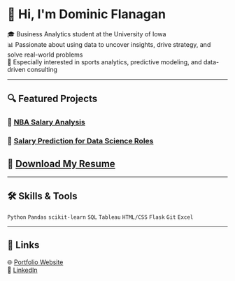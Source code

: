 # 👋 Hi, I'm Dominic Flanagan

🎓 Business Analytics student at the University of Iowa  
📊 Passionate about using data to uncover insights, drive strategy, and solve real-world problems  
🏀 Especially interested in sports analytics, predictive modeling, and data-driven consulting  

---

## 🔍 Featured Projects

### 🏀 [NBA Salary Analysis](https://github.com/domflan/domflan/raw/main/NBA%20Advanced-TraditionalStatsVsSalary.pdf)

### 💼 [Salary Prediction for Data Science Roles](https://github.com/domflan/domflan/raw/main/Data%20Science%20Salary%20Analysis%20Insights%20and%20Predictive%20Modeling%20for%20Competitive%20Hiring%20Strategies.pdf)

## 📄 [Download My Resume](https://github.com/domflan/domflan/raw/main/Dominic%20Flanagan%20Resume.pdf)

---

## 🛠️ Skills & Tools

`Python` `Pandas` `scikit-learn` `SQL` `Tableau` `HTML/CSS` `Flask` `Git` `Excel`

---

## 🔗 Links

🌐 [Portfolio Website](https://dominicflanagan.me)  
📎 [LinkedIn](https://www.linkedin.com/in/domflanagan3/)  
